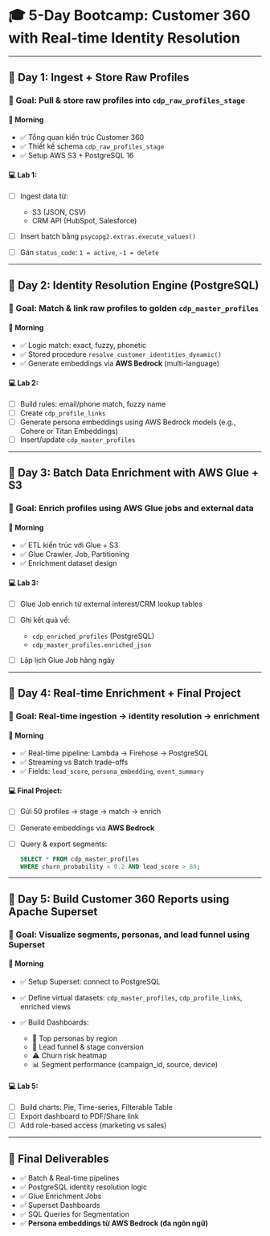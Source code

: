 # 🎓 **5-Day Bootcamp: Customer 360 with Real-time Identity Resolution**

---

## 📅 Day 1: Ingest + Store Raw Profiles

### 🎯 Goal: Pull & store raw profiles into `cdp_raw_profiles_stage`

#### 🧠 Morning

* ✅ Tổng quan kiến trúc Customer 360
* ✅ Thiết kế schema `cdp_raw_profiles_stage`
* ✅ Setup AWS S3 + PostgreSQL 16

#### 💻 Lab 1:

* [ ] Ingest data từ:

  * S3 (JSON, CSV)
  * CRM API (HubSpot, Salesforce)
* [ ] Insert batch bằng `psycopg2.extras.execute_values()`
* [ ] Gán `status_code`: `1 = active`, `-1 = delete`

---

## 📅 Day 2: Identity Resolution Engine (PostgreSQL)

### 🎯 Goal: Match & link raw profiles to golden `cdp_master_profiles`

#### 🧠 Morning

* ✅ Logic match: exact, fuzzy, phonetic
* ✅ Stored procedure `resolve_customer_identities_dynamic()`
* ✅ Generate embeddings via **AWS Bedrock** (multi-language)

#### 💻 Lab 2:

* [ ] Build rules: email/phone match, fuzzy name
* [ ] Create `cdp_profile_links`
* [ ] Generate persona embeddings using AWS Bedrock models (e.g., Cohere or Titan Embeddings)
* [ ] Insert/update `cdp_master_profiles`

---

## 📅 Day 3: Batch Data Enrichment with AWS Glue + S3

### 🎯 Goal: Enrich profiles using AWS Glue jobs and external data

#### 🧠 Morning

* ✅ ETL kiến trúc với Glue + S3
* ✅ Glue Crawler, Job, Partitioning
* ✅ Enrichment dataset design

#### 💻 Lab 3:

* [ ] Glue Job enrich từ external interest/CRM lookup tables
* [ ] Ghi kết quả về:

  * `cdp_enriched_profiles` (PostgreSQL)
  * `cdp_master_profiles.enriched_json`
* [ ] Lập lịch Glue Job hàng ngày

---

## 📅 Day 4: Real-time Enrichment + Final Project

### 🎯 Goal: Real-time ingestion → identity resolution → enrichment

#### 🧠 Morning

* ✅ Real-time pipeline: Lambda → Firehose → PostgreSQL
* ✅ Streaming vs Batch trade-offs
* ✅ Fields: `lead_score`, `persona_embedding`, `event_summary`

#### 💻 Final Project:

* [ ] Gửi 50 profiles → stage → match → enrich
* [ ] Generate embeddings via **AWS Bedrock**
* [ ] Query & export segments:

  ```sql
  SELECT * FROM cdp_master_profiles 
  WHERE churn_probability < 0.2 AND lead_score > 80;
  ```

---

## 📅 Day 5: Build Customer 360 Reports using Apache Superset

### 🎯 Goal: Visualize segments, personas, and lead funnel using Superset

#### 🧠 Morning

* ✅ Setup Superset: connect to PostgreSQL
* ✅ Define virtual datasets: `cdp_master_profiles`, `cdp_profile_links`, enriched views
* ✅ Build Dashboards:

  * 👤 Top personas by region
  * 🔄 Lead funnel & stage conversion
  * ⚠️ Churn risk heatmap
  * 📊 Segment performance (campaign\_id, source, device)

#### 💻 Lab 5:

* [ ] Build charts: Pie, Time-series, Filterable Table
* [ ] Export dashboard to PDF/Share link
* [ ] Add role-based access (marketing vs sales)

---

## 🏁 Final Deliverables

* ✅ Batch & Real-time pipelines
* ✅ PostgreSQL identity resolution logic
* ✅ Glue Enrichment Jobs
* ✅ Superset Dashboards
* ✅ SQL Queries for Segmentation
* ✅ **Persona embeddings từ AWS Bedrock (đa ngôn ngữ)**